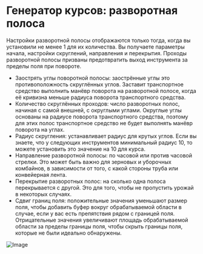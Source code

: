 # Генератор курсов: разворотная полоса


Настройки разворотной полосы отображаются только тогда, когда вы установили не менее 1 для их количества.
Вы получаете параметры начала, настройки скруглений, направления и перекрытия.
Проходы разворотной полосы призваны предотвратить выход инструмента за пределы поля при повороте.



- Заострять углы поворотной полосы: заострённые углы это противоположность скруглённых углов. Заставит транспортное средство выполнить манёвр
поворота на разворотной полосе, когда её кривизна меньше радиуса поворота транспортного средства.
- Количество скруглённых проходов: число разворотных полос, начиная с самой внешней, с округлыми углами. 
Округлые углы основаны на радиусе поворота транспортного средства, поэтому для этих полос транспортное средство не будет выполнять манёвр поворота на углах.
- Радиус скругления: устанавливает радиус для крутых углов. Если вы знаете, что у следующих инструментов минимальный радиус 10, то можете установить это значение на 10 для курса.
- Направление разворотной полосы: по часовой или против часовой стрелки. Это может быть важно для зерновых и уборочных комбайнов, в зависимости от того, 
с какой стороны труба или конвейерная лента.
- Перекрытие разворотных полос: на сколько одна полоса перекрывается с другой. Это для того, чтобы не пропустить урожай в некоторых случаях.
- Сдвиг границ поля: положительные значения уменьшают размер поля, чтобы добавить буфер вокруг обрабатываемой области в случае, если у вас есть препятствия рядом с границей поля.
Отрицательные значения увеличивают площадь обрабатываемой области за пределы границы поля, чтобы скрыть границы поля, которые не были идеально обнаружены.


![Image](/home/runner/work/CourseplayHelp/CourseplayHelp/translation_data/sharproundcorner_0_0_330_130.png)

